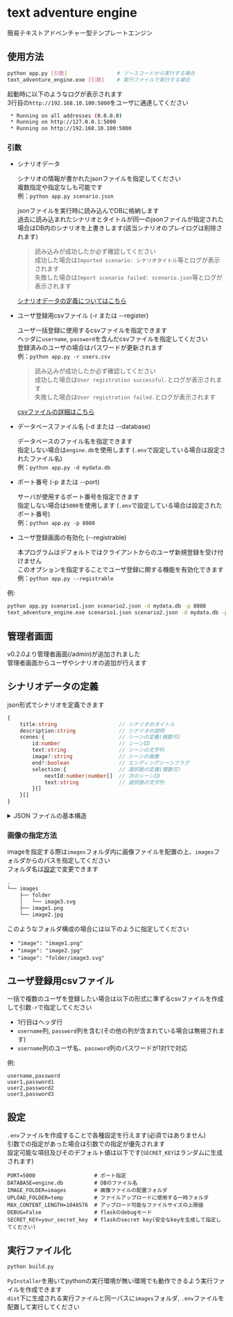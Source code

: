 # text adventure engine

簡易テキストアドベンチャー型テンプレートエンジン

## 使用方法

```bash
python app.py [引数]                # ソースコードから実行する場合
text_adventure_engine.exe [引数]    # 実行ファイルで実行する場合
```

起動時に以下のようなログが表示されます</br>
3行目の`http://192.168.10.100:5000`をユーザに通達してください

```bash
 * Running on all addresses (0.0.0.0)
 * Running on http://127.0.0.1:5000
 * Running on http://192.168.10.100:5000
```

### 引数

- シナリオデータ

    シナリオの情報が書かれたjsonファイルを指定してください</br>
    複数指定や指定なしも可能です</br>
    例：`python app.py scenario.json`

    jsonファイルを実行時に読み込んでDBに格納します</br>
    過去に読み込まれたシナリオとタイトルが同一のjsonファイルが指定された場合はDB内のシナリオを上書きします(該当シナリオのプレイログは削除されます)

    > 読み込みが成功したか必ず確認してください</br>
    > 成功した場合は`Imported scenario: シナリオタイトル`等とログが表示されます</br>
    > 失敗した場合は`Import scenario failed: scenario.json`等とログが表示されます

    [シナリオデータの定義についてはこちら](#シナリオデータの定義)

- ユーザ登録用csvファイル (-r または --register)

    ユーザ一括登録に使用するcsvファイルを指定できます</br>
    ヘッダに`username`, `password`を含んだcsvファイルを指定してください</br>
    登録済みのユーザの場合はパスワードが更新されます</br>
    例：`python app.py -r users.csv`

    > 読み込みが成功したか必ず確認してください</br>
    > 成功した場合は`User registration successful.`とログが表示されます</br>
    > 失敗した場合は`User registration failed.`とログが表示されます

    [csvファイルの詳細はこちら](#ユーザ登録用csvファイル)

- データベースファイル名 (-d または --database)

    データベースのファイル名を指定できます</br>
    指定しない場合は`engine.db`を使用します
        (`.env`で設定している場合は設定されたファイル名)</br>
    例：`python app.py -d mydata.db`

- ポート番号 (-p または --port)

    サーバが使用するポート番号を指定できます</br>
    指定しない場合は`5000`を使用します
        (`.env`で設定している場合は設定されたポート番号)</br>
    例：`python app.py -p 8080`

- ユーザ登録画面の有効化 (--registrable)

    本プログラムはデフォルトではクライアントからのユーザ新規登録を受け付けません</br>
    このオプションを指定することでユーザ登録に関する機能を有効化できます</br>
    例：`python app.py --registrable`

例:

```bash
python app.py scenario1.json scenario2.json -d mydata.db -p 8080
text_adventure_engine.exe scenario1.json scenario2.json -d mydata.db -p 8080
```

## 管理者画面

v0.2.0より管理者画面(/admin)が追加されました</br>
管理者画面からユーザやシナリオの追加が行えます


## シナリオデータの定義

json形式でシナリオを定義できます

```typescript
{
    title:string                    // シナリオのタイトル
    description:string              // シナリオの説明
    scenes:{                        // シーンの定義(複数可)
        id:number                   // シーンID
        text:string                 // シーンの文字列
        image?:string               // シーンの画像
        end?:boolean                // エンディングシーンフラグ
        selection:{                 // 選択肢の定義(複数可)
            nextId:number|number[]  // 次のシーンID
            text:string             // 選択肢の文字列
        }[]
    }[]
}
```

<details>
<summary>JSON ファイルの基本構造</summary>

### ルート要素

- title (文字列):
    シナリオのタイトルを表します</br>
    例として「冒険の旅」や「魔法の森の物語」など、シナリオの名前を指定します

- description (文字列):
    シナリオの概要やあらすじを説明します</br>
    数行程度で、シナリオの内容を紹介する文章を入力してください

- scenes (下記[シーン要素](#シーン要素-scenes-内のオブジェクト)の配列):
    シナリオ内のシーンを定義する配列です</br>
    それぞれのシーンは、物語の特定の場面や出来事を表します

### シーン要素 (scenes 内のオブジェクト)

各シーンは以下の要素を持ちます：

- id (整数):
    シーンごとに設定する識別番号です</br>
    後の選択肢でシーンを指定する際に使われます</br>
    例として、最初のシーンに 1、次のシーンに 2 などの番号を割り当てます</br>
    一番若い番号のシーンが最初のシーンになります

- text (文字列):
    シーンの本文や描写を記述します</br>
    プレイヤーにシーンの内容や雰囲気を伝える文章を入れます

- image (文字列, 任意):
    シーンに対応する画像のファイルパスや URL を指定します</br>
    画像がない場合、この要素は省略可能です</br>
    詳細は[画像の指定方法](#画像の指定方法)を参照してください

- end (boolean, 任意):
    このシーンがエンディングである場合は true にします</br>
    エンディングシーンに到達すると、物語が終了します

- selection (下記[選択肢要素](#選択肢要素-selection-内のオブジェクト)の配列):
    プレイヤーに提示する選択肢のリストです</br>
    それぞれの選択肢は、プレイヤーの行動を選び次のシーンに移るためのものです</br>
    endがtrueでない場合は1つ以上の要素が必要です

### 選択肢要素 (selection 内のオブジェクト)

選択肢には以下の要素が含まれます：

- nextId (整数 または 整数の配列):
    選択肢を選んだ後に移行するシーンの id を指定します</br>
    整数の配列で指定した場合はランダムで選ばれたシーンに進む設定が可能です

- text (文字列):
    選択肢の内容や説明文です</br>
    プレイヤーが次に進むためのアクションを説明します

</details>

### 画像の指定方法

imageを指定する際は`images`フォルダ内に画像ファイルを配置の上、`images`フォルダからのパスを指定してください</br>
フォルダ名は[設定](#設定)で変更できます

```bash
.
└── images
    ├── folder
    │   └── image3.svg
    ├── image1.png
    └── image2.jpg
```

このようなフォルダ構成の場合には以下のように指定してください

- `"image": "image1.png"`
- `"image": "image2.jpg"`
- `"image": "folder/image3.svg"`

## ユーザ登録用csvファイル

一括で複数のユーザを登録したい場合は以下の形式に準ずるcsvファイルを作成して引数`-r`で指定してください

- 1行目はヘッダ行
- `username`列, `password`列を含む(その他の列が含まれている場合は無視されます)
- `username`列のユーザ名、`password`列のパスワードが1対1で対応

例:

```csv
username,password
user1,password1
user2,password2
user3,password3
```

## 設定

`.env`ファイルを作成することで各種設定を行えます(必須ではありません)</br>
引数での指定があった場合は引数での指定が優先されます</br>
設定可能な項目及びそのデフォルト値は以下です(`SECRET_KEY`はランダムに生成されます)

```sh:.env
PORT=5000                   # ポート指定
DATABASE=engine.db          # DBのファイル名
IMAGE_FOLDER=images         # 画像ファイルの配置フォルダ
UPLOAD_FOLDER=temp          # ファイルアップロードに使用する一時フォルダ
MAX_CONTENT_LENGTH=1048576  # アップロード可能なファイルサイズの上限値
DEBUG=False                 # flaskのdebugモード
SECRET_KEY=your_secret_key  # flaskのsecret key(安全なkeyを生成して指定してください)
```

## 実行ファイル化

```bash
python build.py
```

`PyInstaller`を用いてpythonの実行環境が無い環境でも動作できるよう実行ファイルを作成できます</br>
`dist`下に生成される実行ファイルと同一パスに`images`フォルダ, `.env`ファイルを配置して実行してください
